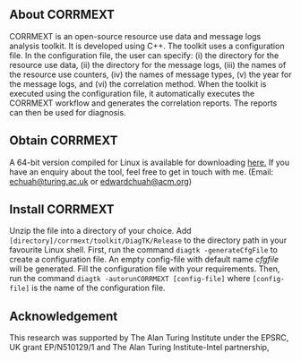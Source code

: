 ## About CORRMEXT ##
CORRMEXT is an open-source resource use data and message logs analysis toolkit. It is developed using C++. The toolkit uses a configuration file. In the configuration file, the user can specify: (i) the directory for the resource use data, (ii) the directory for the message logs, (iii) the names of the resource use counters, (iv) the names of message types, (v) the year for the message logs, and (vi) the correlation method. When the toolkit is executed using the configuration file, it automatically executes the CORRMEXT workflow and generates the correlation reports. The reports can then be used for diagnosis.

## Obtain CORRMEXT ##
A 64-bit version compiled for Linux is available for downloading [here.](https://tinyurl.com/y7wpv488)  If you have an enquiry about the tool, feel free to get in touch with me. (Email: echuah@turing.ac.uk or edwardchuah@acm.org)

## Install CORRMEXT ##
Unzip the file into a directory of your choice.  Add `[directory]/corrmext/toolkit/DiagTK/Release` to the directory path in your favourite Linux shell.  First, run the command `diagtk -generateCfgFile` to create a configuration file.  An empty config-file with default name *cfgfile* will be generated.  Fill the configuration file with your requirements.  Then, run the command `diagtk -autorunCORRMEXT [config-file]` where `[config-file]` is the name of the configuration file.

## Acknowledgement ##
This research was supported by The Alan Turing Institute under the EPSRC, UK grant EP/N510129/1 and The Alan Turing Institute-Intel partnership,
